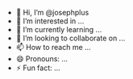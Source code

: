 - 👋 Hi, I’m @josephplus
- 👀 I’m interested in ...
- 🌱 I’m currently learning ...
- 💞️ I’m looking to collaborate on ...
- 📫 How to reach me ...
- 😄 Pronouns: ...
- ⚡ Fun fact: ...

<!---
josephplus/josephplus is a ✨ special ✨ repository because its `README.md` (this file) appears on your GitHub profile.
You can click the Preview link to take a look at your changes.
--->
